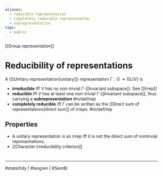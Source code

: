 ```yaml
---
aliases:
  - reducible representation
  - completely reducible representation
  - subrepresentation
tags:
  - public
---
```

[[Group representation]]
# Reducibility of representations

A ([[Unitary representation|unitary]]) representation $\Gamma : G \to \mathrm{GL}(V)$ is

- **irreducible** iff $V$ has no non-trivial $\Gamma$-[[Invariant subspace]]. See [[Irrep]]
- **reducible** iff $V$ has at least one non-trivial $\Gamma$-[[Invariant subspace]], thus carrying a **subrepresentation** #m/def/rep
- **completely reducible** iff $\Gamma$ can be written as the [[Direct sum of representations|direct sum]] of irreps. #m/def/rep


## Properties

- A unitary representation is an irrep iff it is not the direct sum of nontrivial representations.
- [[Character irreducibility criterion]]

#
---
#state/tidy | #lang/en | #SemBr
